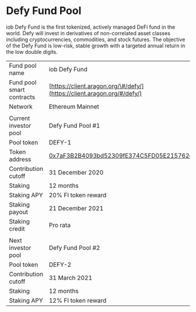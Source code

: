 # Defy Fund Pool

iob Defy Fund is the first tokenized, actively managed DeFi fund in the world. Defy will invest in derivatives of non-correlated asset classes including cryptocurrencies, commodities, and stock futures. The objective of the Defy Fund is low-risk, stable growth with a targeted annual return in the low double digits.

|  |  |
| :--- | :--- |
| Fund pool name | iob Defy Fund |
| Fund pool smart contracts | [https://client.aragon.org/\#/defy/](https://client.aragon.org/#/defy/) |
| Network | Ethereum Mainnet |
|  |  |
| Current investor pool  | Defy Fund Pool \#1 |
| Pool token | DEFY-1 |
| Token address | [0x7aF3B2B4093bd52309fE374C5FD05E215762c20C](https://etherscan.io/address/0x7af3b2b4093bd52309fe374c5fd05e215762c20c) |
| Contribution cutoff | 31 December 2020 |
| Staking | 12 months |
| Staking APY | 20% FI token reward |
| Staking payout | 21 December 2021 |
| Staking credit | Pro rata |
|  |  |
| Next investor pool  | Defy Fund Pool \#2 |
| Pool token  | DEFY-2 |
| Contribution cutoff | 31 March 2021 |
| Staking | 12 months |
| Staking APY | 12% FI token reward |

